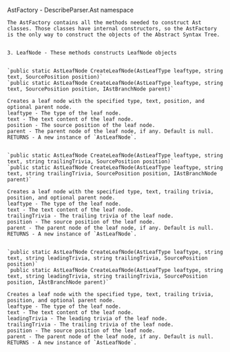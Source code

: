 AstFactory - DescribeParser.Ast namespace
    
	The AstFactory contains all the methods needed to construct Ast classes. Those classes have internal constructors, so the AstFactory is the only way to construct the objects of the Abstract Syntax Tree.


	3. LeafNode - These methods constructs LeafNode objects
	
	
	`public static AstLeafNode CreateLeafNode(AstLeafType leaftype, string text, SourcePosition position)`
	`public static AstLeafNode CreateLeafNode(AstLeafType leaftype, string text, SourcePosition position, IAstBranchNode parent)`
	
	Creates a leaf node with the specified type, text, position, and optional parent node.
    leaftype - The type of the leaf node.
	text - The text content of the leaf node.
	position - The source position of the leaf node.
	parent - The parent node of the leaf node, if any. Default is null.
	RETURNS - A new instance of `AstLeafNode`.


	`public static AstLeafNode CreateLeafNode(AstLeafType leaftype, string text, string trailingTrivia, SourcePosition position)`
	`public static AstLeafNode CreateLeafNode(AstLeafType leaftype, string text, string trailingTrivia, SourcePosition position, IAstBranchNode parent)`

	Creates a leaf node with the specified type, text, trailing trivia, position, and optional parent node.
    leaftype - The type of the leaf node.
	text - The text content of the leaf node.
	trailingTrivia - The trailing trivia of the leaf node.
	position - The source position of the leaf node.
	parent - The parent node of the leaf node, if any. Default is null.
	RETURNS - A new instance of `AstLeafNode`.
	
	
	`public static AstLeafNode CreateLeafNode(AstLeafType leaftype, string text, string leadingTrivia, string trailingTrivia, SourcePosition position)`
	`public static AstLeafNode CreateLeafNode(AstLeafType leaftype, string text, string leadingTrivia, string trailingTrivia, SourcePosition position, IAstBranchNode parent)`

	Creates a leaf node with the specified type, text, trailing trivia, position, and optional parent node.
    leaftype - The type of the leaf node.
	text - The text content of the leaf node.
	leadingTrivia - The leading trivia of the leaf node.
	trailingTrivia - The trailing trivia of the leaf node.
	position - The source position of the leaf node.
	parent - The parent node of the leaf node, if any. Default is null.
	RETURNS - A new instance of `AstLeafNode`.
